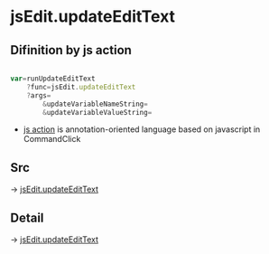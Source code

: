 # jsEdit.updateEditText

## Difinition by js action

```js.js

var=runUpdateEditText
	?func=jsEdit.updateEditText
	?args=
		&updateVariableNameString=
		&updateVariableValueString=
```

- [js action]() is annotation-oriented language based on javascript in CommandClick

## Src

-> [jsEdit.updateEditText](https://github.com/puutaro/CommandClick/blob/master/app/src/main/java/com/puutaro/commandclick/fragment_lib/terminal_fragment/js_interface/edit/JsEdit.kt#L49)

## Detail

-> [jsEdit.updateEditText](https://github.com/puutaro/CommandClick/blob/master/md/developer/js_interface/details/edit/JsEdit/updateEditText.md)
